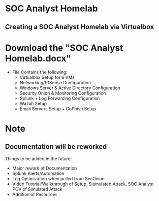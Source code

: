 # SOC Analyst Homelab
Creating a SOC Analyst Homelab via Virtualbox
---
# Download the "SOC Analyst Homelab.docx"
- File Contains the following:
  - Virtualbox Setup for 6 VMs
  - Networking/PfSense Configuration
  - Windows Server & Active Directory Configuration
  - Security Onion & Monitoring Configuration
  - Splunk + Log Forwarding Configuration
  - Wazuh Setup
  - Email Servers Setup + GoPhish Setup

# Note
Documentation will be reworked
---

Things to be added in the future:
- Major rework of Documentation
- Splunk Alerts/Automation
- Log Optimization when pulled from SecOnion
- Video Tutorial/Walkthrough of Setup, Siumulated Attack, SOC Analyst POV of Simulated Attack
- Addition of Resources
